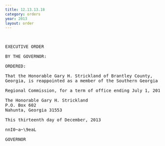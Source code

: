 ```yaml
---
title: 12.13.13.18
category: orders
year: 2013
layout: order
---
```


<pre> 

EXECUTIVE ORDER

BY THE GOVERNOR:

ORDERED:

That the Honorable Gary H. Strickland of Brantley County,
Georgia, is reappointed as a member of the Southern Georgia

Regional Commission, for a term of office ending July 1, 2015.

The Honorable Gary H. Strickland
P.O. Box 602
Nahunta, Georgia 31553

This thirteenth day of December, 2013

nnI0~a~\9eaL

GOVERNOR

</pre>
